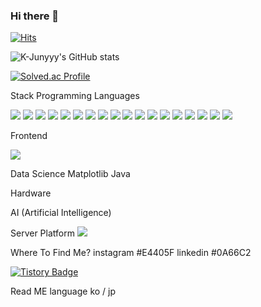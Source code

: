### Hi there 👋

<!-- hits -->
[![Hits](https://hits.seeyoufarm.com/api/count/incr/badge.svg?url=https%3A%2F%2Fgithub.com%2FDev-minu&count_bg=%2379C83D&title_bg=%23555555&icon=&icon_color=%23E7E7E7&title=hits&edge_flat=false)](https://hits.seeyoufarm.com)

![K-Junyyy's GitHub stats](https://github-readme-stats.vercel.app/api?username=Dev-minu&show_icons=true&theme=radical)  


[![Solved.ac Profile](http://mazassumnida.wtf/api/v2/generate_badge?boj=Minu)](https://solved.ac/whalsdn1003/)



Stack
Programming Languages

<!-- python -->
<img src="https://img.shields.io/badge/Scss-green?style=flat&logo=Python&logoColor=3776AB"/>

<!-- numpy -->
<img src="https://img.shields.io/badge/Scss-green?style=flat&logo=numpy&logoColor=013243"/>

<!-- vue -->
<img src="https://img.shields.io/badge/Scss-green?style=flat&logo=Vue.js&logoColor=4FC08D"/>

<!-- React -->
<img src="https://img.shields.io/badge/Scss-green?style=flat&logo=React&logoColor=61DAFB"/>

<!-- js -->
<img src="https://img.shields.io/badge/Scss-green?style=flat&logo=Javascript&logoColor=F7DF1E"/>


<!-- arduino -->
<img src="https://img.shields.io/badge/Scss-green?style=flat&logo=Arduino&logoColor=00979D"/>

<!-- Raspberry pi -->
<img src="https://img.shields.io/badge/Scss-green?style=flat&logo=Raspberry pi&logoColor=A22846"/>

<!-- OpenCV -->
<img src="https://img.shields.io/badge/Scss-green?style=flat&logo=OpenCV&logoColor=5C3EE8"/>


<!-- 도커 -->
<img src="https://img.shields.io/badge/Scss-green?style=flat&logo=Docker&logoColor=2496ED"/>

<!-- ncp -->
<img src="https://img.shields.io/badge/Scss-green?style=flat&logo=Naver&logoColor=03C75A"/>

<!-- Classroom -->
<img src="https://img.shields.io/badge/Scss-green?style=flat&logo=Google Classroom&logoColor=0F9D58"/>

<!-- gcp -->
<img src="https://img.shields.io/badge/Scss-green?style=flat&logo=Google Cloud&logoColor=4285F4"/>

<!-- amazon s3 -->
<img src="https://img.shields.io/badge/Scss-green?style=flat&logo=Amazon S3&logoColor=569A31"/>

<!-- amazon ec2 -->
<img src="https://img.shields.io/badge/Scss-green?style=flat&logo=Amazon EC2&logoColor=FF9900"/>

<!-- aws -->
<img src="https://img.shields.io/badge/Scss-green?style=flat&logo=Amazon AWS&logoColor=FF6F00"/>

<!-- tensorflow -->
<img src="https://img.shields.io/badge/Scss-green?style=flat&logo=Tensorflow&logoColor=2496ED"/>

<!-- ncp -->
<img src="https://img.shields.io/badge/Scss-green?style=flat&logo=Docker&logoColor=2496ED"/>

<!-- ncp -->
<img src="https://img.shields.io/badge/Scss-green?style=flat&logo=Docker&logoColor=2496ED"/>


Frontend
<!-- C++ -->
<img src="https://img.shields.io/badge/Scss-green?style=flat&logo='C++'&logoColor=00599C"/>


Data Science
Matplotlib
Java


Hardware

AI (Artificial Intelligence)

Server Platform
<img src="https://img.shields.io/badge/Scss-green?style=flat&logo=Home Assistant&logoColor=41BDF5"/>


Where To Find Me?
instagram #E4405F
linkedin #0A66C2

[![Tistory Badge](https://img.shields.io/badge/Tech%20Blog-555263?style=flat&logoColor=white)]("https://cocoon1787.tistory.com/)

Read ME language
ko / jp

<!--
**Dev-minu/Dev-minu** is a ✨ _special_ ✨ repository because its `README.md` (this file) appears on your GitHub profile.

Here are some ideas to get you started:

- 🔭 I’m currently working on ...
- 🌱 I’m currently learning ...
- 👯 I’m looking to collaborate on ...
- 🤔 I’m looking for help with ...
- 💬 Ask me about ...
- 📫 How to reach me: ...
- 😄 Pronouns: ...
- ⚡ Fun fact: ...
-->
